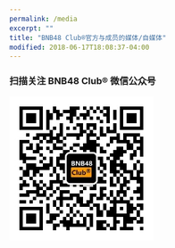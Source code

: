 ```yaml
---
permalink: /media
excerpt: ""
title: "BNB48 Club®官方与成员的媒体/自媒体"
modified: 2018-06-17T18:08:37-04:00
---
```

### 扫描关注 BNB48 Club® 微信公众号 
![image](./assets/qrcode_for_bnb48_mp.jpg)
